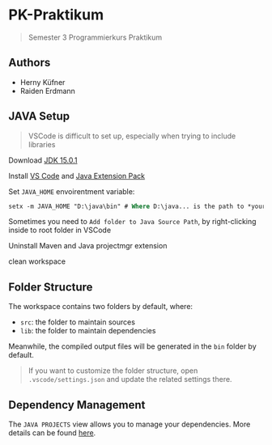 # PK-Praktikum

> Semester 3 Programmierkurs Praktikum

## Authors

- Herny Küfner
- Raiden Erdmann

## JAVA Setup

> VSCode is difficult to set up, especially when trying to include libraries

Download [JDK 15.0.1](https://download.oracle.com/otn/java/jdk/15.0.1%2B9/51f4f36ad4ef43e39d0dfdbaf6549e32/jdk-15.0.1_windows-x64_bin.exe)

Install [VS Code][1] and [Java Extension Pack][2]

[1]: https://code.visualstudio.com/Download
[2]: https://marketplace.visualstudio.com/items?itemName=vscjava.vscode-java-pack

Set `JAVA_HOME` envoirentment variable:

```ps
setx -m JAVA_HOME "D:\java\bin" # Where D:\java... is the path to *your* java
```

Sometimes you need to `Add folder to Java Source Path`, by right-clicking inside to root folder in VSCode

Uninstall Maven and Java projectmgr extension

clean workspace

## Folder Structure

The workspace contains two folders by default, where:

- `src`: the folder to maintain sources
- `lib`: the folder to maintain dependencies

Meanwhile, the compiled output files will be generated in the `bin` folder by default.

> If you want to customize the folder structure, open `.vscode/settings.json` and update the related settings there.

## Dependency Management

The `JAVA PROJECTS` view allows you to manage your dependencies. More details can be found [here](https://github.com/microsoft/vscode-java-dependency#manage-dependencies).
